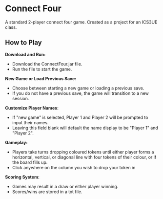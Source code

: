 # Connect Four
A standard 2-player connect four game. Created as a project for an ICS3UE class.

## How to Play
**Download and Run:**
* Download the ConnectFour.jar file.
* Run the file to start the game.

**New Game or Load Previous Save:**
* Choose between starting a new game or loading a previous save.
* If you do not have a previous save, the game will transition to a new session.

**Customize Player Names:**
* If "new game" is selected, Player 1 and Player 2 will be prompted to input their names. 
* Leaving this field blank will default the name display to be "Player 1" and "Player 2". 

**Gameplay:**
* Players take turns dropping coloured tokens until either player forms a horizontal, vertical, or diagonal line with four tokens of their colour, or if the board fills up. 
* Click anywhere on the column you wish to drop your token in 

**Scoring System:**
* Games may result in a draw or either player winning. 
* Scores/wins are stored in a txt file. 
